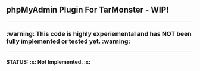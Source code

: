 <h2> phpMyAdmin Plugin For TarMonster - WIP!</h2>
<hr>
<h3> :warning: This code is highly experiemental and has NOT been fully implemented or tested yet. :warning: </h3>
<hr>
<h4>STATUS: :x:  Not Implemented. :x: </h4>
